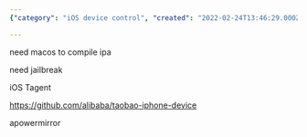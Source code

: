 ```yaml
---
{"category": "iOS device control", "created": "2022-02-24T13:46:29.000Z", "date": "2022-02-24 13:46:29", "description": "This article explores the process of controlling iOS devices with AirTest, which requires macOS for compiling IPA files and jailbroken devices. It also introduces iOS Tagent as a possible alternative solution and provides links to taobao-iphone-device and apowermirror as potential tools.", "modified": "2022-08-18T15:32:31.854Z", "tags": ["automatic software test", "iOS", "software testing"], "title": "Ios Airtest Control Windows"}

---
```


need macos to compile ipa

need jailbreak

iOS Tagent

https://github.com/alibaba/taobao-iphone-device

apowermirror

